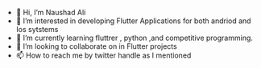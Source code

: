 - 👋 Hi, I’m Naushad Ali
- 👀 I’m interested in developing Flutter Applications for both andriod and Ios sytstems
- 🌱 I’m currently learning fluttrer , python ,and competitive programming.
- 💞️ I’m looking to collaborate on in Flutter projects
- 📫 How to reach me by twitter handle as I mentioned 

<!---
naushadali1/naushadali1 is a ✨ special ✨ repository because its `README.md` (this file) appears on your GitHub profile.
You can click the Preview link to take a look at your changes.
--->
